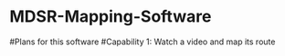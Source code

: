 # MDSR-Mapping-Software

#Plans for this software
#Capability 1: Watch a video and map its route 
#
